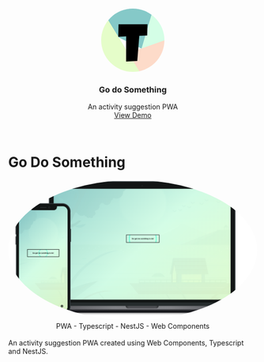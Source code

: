 <br />

<div align="center">
 <img  src="/go-do-smth-web/src/assets/images/icons/icon-128x128.png" style="border-radius:50%" />
  <h3 align="center">Go do Something</h3>

  <p align="center">
    An activity suggestion PWA
    <br />
    <a href="https://github.com/othneildrew/Best-README-Template">View Demo</a>
  </p>
</div>
<br />

# Go Do Something

<img  src="/preview.png" style="border-radius:50%" />
<div align="center">
 PWA - Typescript - NestJS - Web Components
</div>
<br>
An activity suggestion PWA created using Web Components, Typescript and NestJS.

